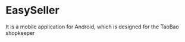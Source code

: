 EasySeller
==========

It is a mobile application for Android, which is designed for the TaoBao shopkeeper
